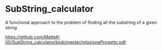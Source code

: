 # SubString_calculator
A functional approach to the problem of finding all the substring of a given string

https://github.com/MatteK-00/SubString_calculator/blob/master/relazioneProgetto.pdf
